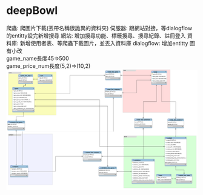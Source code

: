 # deepBowl 
  爬蟲: 爬圖片下載(丟帶名稱很詭異的資料夾)
  伺服器: 跟網站對接，等dialogflow的entitty設完新增搜尋
  網站: 增加搜尋功能、標籤搜尋、搜尋紀錄、註冊登入
  資料庫: 新增使用者表、等爬蟲下載圖片，並丟入資料庫
  dialogflow: 增加entitty
  圖有小改  
  game_name長度45=>500  
  game_price_num長度(5,2)=>(10,2)  
  ![image](https://github.com/d0542218/deepBowl/blob/master/database/game_chatbot%20ver1.1/game_chatbot.png)
